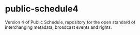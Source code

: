 # public-schedule4
Version 4 of Public Schedule, repository for the open standard of interchanging metadata, broadcast events and rights.

